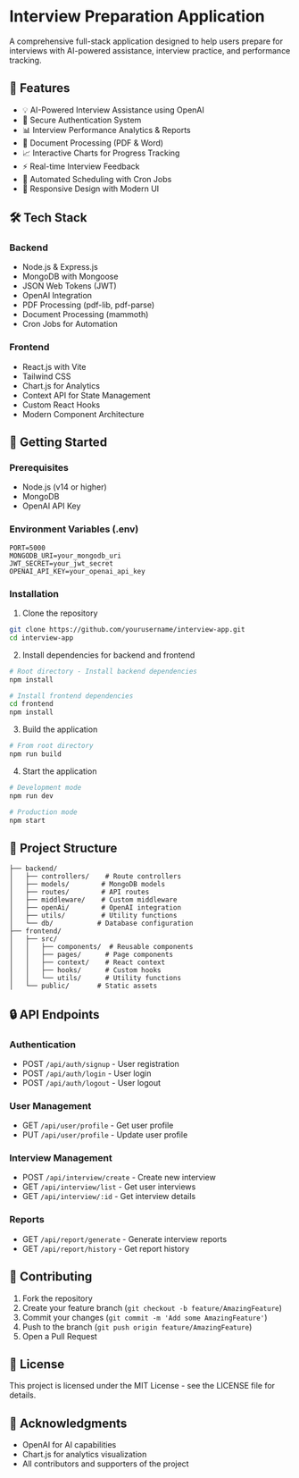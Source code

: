 # Interview Preparation Application

A comprehensive full-stack application designed to help users prepare for interviews with AI-powered assistance, interview practice, and performance tracking.

## 🌟 Features

- 💡 AI-Powered Interview Assistance using OpenAI
- 🔐 Secure Authentication System
- 📊 Interview Performance Analytics & Reports
- 📝 Document Processing (PDF & Word)
- 📈 Interactive Charts for Progress Tracking
- ⚡ Real-time Interview Feedback
- 🔄 Automated Scheduling with Cron Jobs
- 📱 Responsive Design with Modern UI

## 🛠️ Tech Stack

### Backend
- Node.js & Express.js
- MongoDB with Mongoose
- JSON Web Tokens (JWT)
- OpenAI Integration
- PDF Processing (pdf-lib, pdf-parse)
- Document Processing (mammoth)
- Cron Jobs for Automation

### Frontend
- React.js with Vite
- Tailwind CSS
- Chart.js for Analytics
- Context API for State Management
- Custom React Hooks
- Modern Component Architecture

## 🚀 Getting Started

### Prerequisites
- Node.js (v14 or higher)
- MongoDB
- OpenAI API Key

### Environment Variables (.env)
```
PORT=5000
MONGODB_URI=your_mongodb_uri
JWT_SECRET=your_jwt_secret
OPENAI_API_KEY=your_openai_api_key
```

### Installation

1. Clone the repository
```bash
git clone https://github.com/yourusername/interview-app.git
cd interview-app
```

2. Install dependencies for backend and frontend
```bash
# Root directory - Install backend dependencies
npm install

# Install frontend dependencies
cd frontend
npm install
```

3. Build the application
```bash
# From root directory
npm run build
```

4. Start the application
```bash
# Development mode
npm run dev

# Production mode
npm start
```

## 📁 Project Structure

```
├── backend/
│   ├── controllers/    # Route controllers
│   ├── models/        # MongoDB models
│   ├── routes/        # API routes
│   ├── middleware/    # Custom middleware
│   ├── openAi/        # OpenAI integration
│   ├── utils/         # Utility functions
│   └── db/           # Database configuration
├── frontend/
│   ├── src/
│   │   ├── components/  # Reusable components
│   │   ├── pages/      # Page components
│   │   ├── context/    # React context
│   │   ├── hooks/      # Custom hooks
│   │   └── utils/      # Utility functions
│   └── public/       # Static assets
```

## 🔒 API Endpoints

### Authentication
- POST `/api/auth/signup` - User registration
- POST `/api/auth/login` - User login
- POST `/api/auth/logout` - User logout

### User Management
- GET `/api/user/profile` - Get user profile
- PUT `/api/user/profile` - Update user profile

### Interview Management
- POST `/api/interview/create` - Create new interview
- GET `/api/interview/list` - Get user interviews
- GET `/api/interview/:id` - Get interview details

### Reports
- GET `/api/report/generate` - Generate interview reports
- GET `/api/report/history` - Get report history

## 🤝 Contributing

1. Fork the repository
2. Create your feature branch (`git checkout -b feature/AmazingFeature`)
3. Commit your changes (`git commit -m 'Add some AmazingFeature'`)
4. Push to the branch (`git push origin feature/AmazingFeature`)
5. Open a Pull Request

## 📄 License

This project is licensed under the MIT License - see the LICENSE file for details.

## 🙏 Acknowledgments

- OpenAI for AI capabilities
- Chart.js for analytics visualization
- All contributors and supporters of the project 
